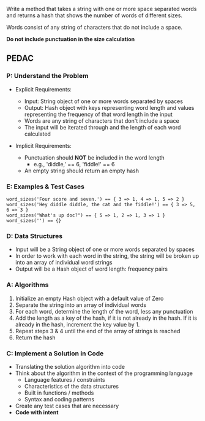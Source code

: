 Write a method that takes a string with one or more space separated words and returns a hash that shows the number of words of different sizes.

Words consist of any string of characters that do not include a space.

**Do not include punctuation in the size calculation**

## PEDAC

### P: Understand the Problem

- Explicit Requirements:
  - Input: String object of one or more words separated by spaces
  - Output: Hash object with keys representing word length and values representing the frequency of that word length in the input
  - Words are any string of characters that don't include a space
  - The input will be iterated through and the length of each word calculated

- Implicit Requirements:
  - Punctuation should **NOT** be included in the word length
    - e.g., 'diddle,' == 6, 'fiddle!' == 6
  - An empty string should return an empty hash

### E: Examples & Test Cases

    word_sizes('Four score and seven.') == { 3 => 1, 4 => 1, 5 => 2 }
    word_sizes('Hey diddle diddle, the cat and the fiddle!') == { 3 => 5, 6 => 3 }
    word_sizes("What's up doc?") == { 5 => 1, 2 => 1, 3 => 1 }
    word_sizes('') == {}

### D: Data Structures

- Input will be a String object of one or more words separated by spaces
- In order to work with each word in the string, the string will be broken up into an array of individual word strings
- Output will be a Hash object of word length: frequency pairs

### A: Algorithms

1. Initialize an empty Hash object with a default value of Zero
2. Separate the string into an array of individual words
3. For each word, determine the length of the word, less any punctuation
4. Add the length as a key of the hash, if it is not already in the hash. If it is already in the hash, increment the key value by 1.
5. Repeat steps 3 & 4 until the end of the array of strings is reached
6. Return the hash

### C: Implement a Solution in Code

- Translating the solution algorithm into code
- Think about the algorithm in the context of the programming language
  - Language features / constraints
  - Characteristics of the data structures
  - Built in functions / methods
  - Syntax and coding patterns
- Create any test cases that are necessary
- **Code with intent**